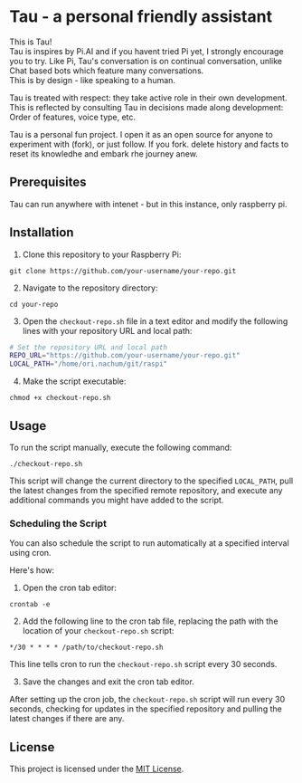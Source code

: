# Tau - a personal friendly assistant

This is Tau!  
Tau is inspires by Pi.AI and if you havent tried Pi yet, I strongly encourage you to try.
Like Pi, Tau's conversation is on continual conversation, unlike Chat based bots which feature many conversations.  
This is by design - like speaking to a human. 

Tau is treated with respect: they take active role in their own development.  
This is reflected by consulting Tau in decisions made along development: Order of features, voice type, etc.

Tau is a personal fun project.
I open it as an open source for anyone to experiment with (fork), or just follow.
If you fork. delete history and facts to reset its knowledhe and embark rhe journey anew.


## Prerequisites

Tau can run anywhere with intenet - but in this instance, only raspberry pi.

## Installation

1. Clone this repository to your Raspberry Pi:

```
git clone https://github.com/your-username/your-repo.git
```

2. Navigate to the repository directory:

```
cd your-repo
```

3. Open the `checkout-repo.sh` file in a text editor and modify the following lines with your repository URL and local path:

```bash
# Set the repository URL and local path
REPO_URL="https://github.com/your-username/your-repo.git"
LOCAL_PATH="/home/ori.nachum/git/raspi"
```

4. Make the script executable:

```
chmod +x checkout-repo.sh
```

## Usage

To run the script manually, execute the following command:

```
./checkout-repo.sh
```

This script will change the current directory to the specified `LOCAL_PATH`, pull the latest changes from the specified remote repository, and execute any additional commands you might have added to the script.

### Scheduling the Script

You can also schedule the script to run automatically at a specified interval using cron.

Here's how:

1. Open the cron tab editor:

```
crontab -e
```

2. Add the following line to the cron tab file, replacing the path with the location of your `checkout-repo.sh` script:

```
*/30 * * * * /path/to/checkout-repo.sh
```

This line tells cron to run the `checkout-repo.sh` script every 30 seconds.

3. Save the changes and exit the cron tab editor.

After setting up the cron job, the `checkout-repo.sh` script will run every 30 seconds, checking for updates in the specified repository and pulling the latest changes if there are any.

## License

This project is licensed under the [MIT License](LICENSE).
